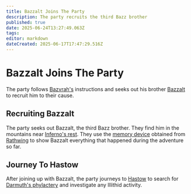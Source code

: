 ```yaml
---
title: Bazzalt Joins The Party
description: The party recruits the third Bazz brother
published: true
date: 2025-06-24T13:27:49.063Z
tags: 
editor: markdown
dateCreated: 2025-06-17T17:47:29.516Z
---
```


# Bazzalt Joins The Party
The party follows [Bazvrah's](/characters/Bazvrah) instructions and seeks out his brother [Bazzalt](/characters/Bazzalt) to recruit him to their cause.


## Recruiting Bazzalt
The party seeks out Bazzalt, the third Bazz brother. They find him in the mountains near [Inferno's rest](/locations/Mardun/infernos-rest). They use the [memory device](/items/Rathwing-Memory-Device) obtained from [Rathwing](/characters/Rathwing) to show Bazzalt everything that happened during the adventure so far.


## Journey To Hastow
After joining up with Bazzalt, the party journeys to [Hastow](/locations/Mardun/Hastow) to search for [Darmuth's phylactery](/items/darmuths-phylactery) and investigate any Illithid activity.